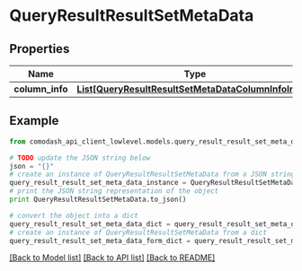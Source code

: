# QueryResultResultSetMetaData


## Properties
Name | Type | Description | Notes
------------ | ------------- | ------------- | -------------
**column_info** | [**List[QueryResultResultSetMetaDataColumnInfoInner]**](QueryResultResultSetMetaDataColumnInfoInner.md) |  | [optional] 

## Example

```python
from comodash_api_client_lowlevel.models.query_result_result_set_meta_data import QueryResultResultSetMetaData

# TODO update the JSON string below
json = "{}"
# create an instance of QueryResultResultSetMetaData from a JSON string
query_result_result_set_meta_data_instance = QueryResultResultSetMetaData.from_json(json)
# print the JSON string representation of the object
print QueryResultResultSetMetaData.to_json()

# convert the object into a dict
query_result_result_set_meta_data_dict = query_result_result_set_meta_data_instance.to_dict()
# create an instance of QueryResultResultSetMetaData from a dict
query_result_result_set_meta_data_form_dict = query_result_result_set_meta_data.from_dict(query_result_result_set_meta_data_dict)
```
[[Back to Model list]](../README.md#documentation-for-models) [[Back to API list]](../README.md#documentation-for-api-endpoints) [[Back to README]](../README.md)


